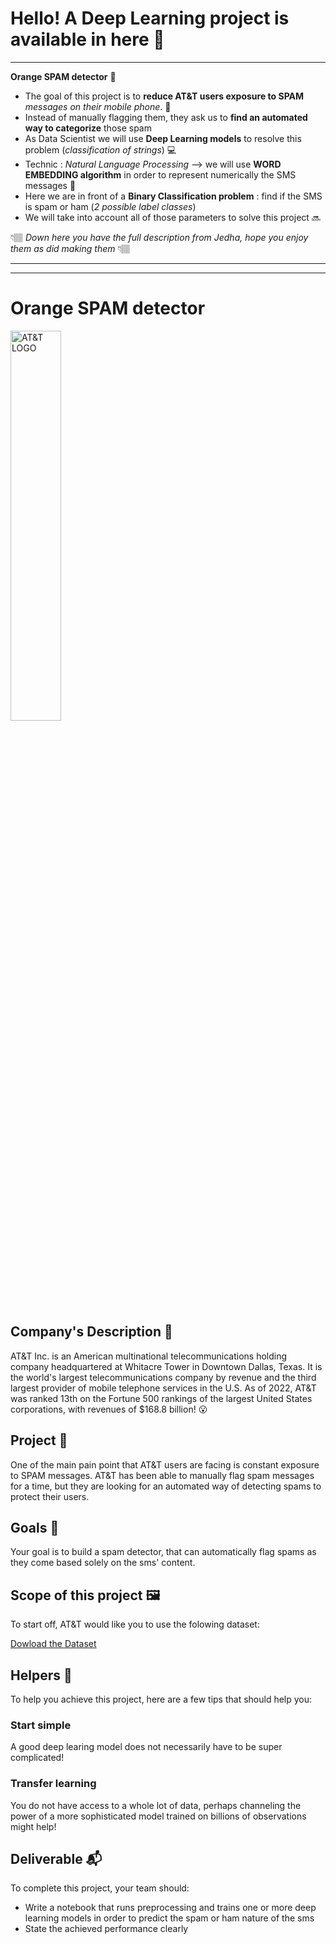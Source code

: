 # Hello! A Deep Learning project is available in here 🩵
---
**Orange SPAM detector** 🔶
- The goal of this project is to **reduce AT\&T users exposure to SPAM** *messages on their mobile phone*. 📲
- Instead of manually flagging them, they ask us to **find an automated way to categorize** those spam
- As Data Scientist we will use **Deep Learning models** to resolve this problem (*classification of strings*) 💻
- Technic : *Natural Language Processing* --> we will use **WORD EMBEDDING algorithm** in order to represent numerically the SMS messages 🧠
- Here we are in front of a **Binary Classification problem** : find if the SMS is spam or ham (*2 possible label classes*)
- We will take into account all of those parameters to solve this project 🔜

👇🏽 *Down here you have the full description from Jedha, hope you enjoy them as did making them* 👇🏽

---
---




# Orange SPAM detector

<img src="https://full-stack-assets.s3.eu-west-3.amazonaws.com/M08-deep-learning/AT%26T_logo_2016.svg" alt="AT&T LOGO" width="40%" />

## Company's Description 📇
AT&T Inc. is an American multinational telecommunications holding company headquartered at Whitacre Tower in Downtown Dallas, Texas. It is the world's largest telecommunications company by revenue and the third largest provider of mobile telephone services in the U.S. As of 2022, AT&T was ranked 13th on the Fortune 500 rankings of the largest United States corporations, with revenues of $168.8 billion! 😮


## Project 🚧
One of the main pain point that AT&T users are facing is constant exposure to SPAM messages.
AT&T has been able to manually flag spam messages for a time, but they are looking for an automated way of detecting spams to protect their users.


## Goals 🎯
Your goal is to build a spam detector, that can automatically flag spams as they come based solely on the sms' content.


## Scope of this project 🖼️
To start off, AT&T would like you to use the folowing dataset:

[Dowload the Dataset](https://full-stack-bigdata-datasets.s3.eu-west-3.amazonaws.com/Deep+Learning/project/spam.csv)


## Helpers 🦮

To help you achieve this project, here are a few tips that should help you: 


### Start simple
A good deep learing model does not necessarily have to be super complicated!


### Transfer learning
You do not have access to a whole lot of data, perhaps channeling the power of a more sophisticated model trained on billions of observations might help!


## Deliverable 📬

To complete this project, your team should: 

* Write a notebook that runs preprocessing and trains one or more deep learning models in order to predict the spam or ham nature of the sms
* State the achieved performance clearly
